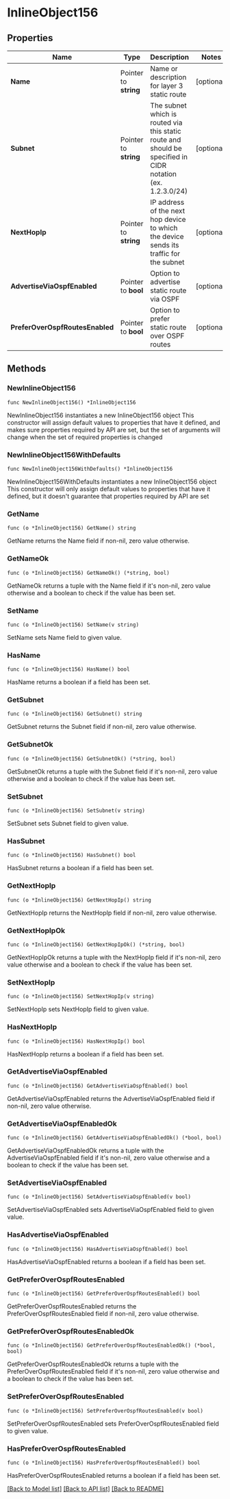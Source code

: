 # InlineObject156

## Properties

Name | Type | Description | Notes
------------ | ------------- | ------------- | -------------
**Name** | Pointer to **string** | Name or description for layer 3 static route | [optional] 
**Subnet** | Pointer to **string** | The subnet which is routed via this static route and should be specified in CIDR notation (ex. 1.2.3.0/24) | [optional] 
**NextHopIp** | Pointer to **string** | IP address of the next hop device to which the device sends its traffic for the subnet | [optional] 
**AdvertiseViaOspfEnabled** | Pointer to **bool** | Option to advertise static route via OSPF | [optional] 
**PreferOverOspfRoutesEnabled** | Pointer to **bool** | Option to prefer static route over OSPF routes | [optional] 

## Methods

### NewInlineObject156

`func NewInlineObject156() *InlineObject156`

NewInlineObject156 instantiates a new InlineObject156 object
This constructor will assign default values to properties that have it defined,
and makes sure properties required by API are set, but the set of arguments
will change when the set of required properties is changed

### NewInlineObject156WithDefaults

`func NewInlineObject156WithDefaults() *InlineObject156`

NewInlineObject156WithDefaults instantiates a new InlineObject156 object
This constructor will only assign default values to properties that have it defined,
but it doesn't guarantee that properties required by API are set

### GetName

`func (o *InlineObject156) GetName() string`

GetName returns the Name field if non-nil, zero value otherwise.

### GetNameOk

`func (o *InlineObject156) GetNameOk() (*string, bool)`

GetNameOk returns a tuple with the Name field if it's non-nil, zero value otherwise
and a boolean to check if the value has been set.

### SetName

`func (o *InlineObject156) SetName(v string)`

SetName sets Name field to given value.

### HasName

`func (o *InlineObject156) HasName() bool`

HasName returns a boolean if a field has been set.

### GetSubnet

`func (o *InlineObject156) GetSubnet() string`

GetSubnet returns the Subnet field if non-nil, zero value otherwise.

### GetSubnetOk

`func (o *InlineObject156) GetSubnetOk() (*string, bool)`

GetSubnetOk returns a tuple with the Subnet field if it's non-nil, zero value otherwise
and a boolean to check if the value has been set.

### SetSubnet

`func (o *InlineObject156) SetSubnet(v string)`

SetSubnet sets Subnet field to given value.

### HasSubnet

`func (o *InlineObject156) HasSubnet() bool`

HasSubnet returns a boolean if a field has been set.

### GetNextHopIp

`func (o *InlineObject156) GetNextHopIp() string`

GetNextHopIp returns the NextHopIp field if non-nil, zero value otherwise.

### GetNextHopIpOk

`func (o *InlineObject156) GetNextHopIpOk() (*string, bool)`

GetNextHopIpOk returns a tuple with the NextHopIp field if it's non-nil, zero value otherwise
and a boolean to check if the value has been set.

### SetNextHopIp

`func (o *InlineObject156) SetNextHopIp(v string)`

SetNextHopIp sets NextHopIp field to given value.

### HasNextHopIp

`func (o *InlineObject156) HasNextHopIp() bool`

HasNextHopIp returns a boolean if a field has been set.

### GetAdvertiseViaOspfEnabled

`func (o *InlineObject156) GetAdvertiseViaOspfEnabled() bool`

GetAdvertiseViaOspfEnabled returns the AdvertiseViaOspfEnabled field if non-nil, zero value otherwise.

### GetAdvertiseViaOspfEnabledOk

`func (o *InlineObject156) GetAdvertiseViaOspfEnabledOk() (*bool, bool)`

GetAdvertiseViaOspfEnabledOk returns a tuple with the AdvertiseViaOspfEnabled field if it's non-nil, zero value otherwise
and a boolean to check if the value has been set.

### SetAdvertiseViaOspfEnabled

`func (o *InlineObject156) SetAdvertiseViaOspfEnabled(v bool)`

SetAdvertiseViaOspfEnabled sets AdvertiseViaOspfEnabled field to given value.

### HasAdvertiseViaOspfEnabled

`func (o *InlineObject156) HasAdvertiseViaOspfEnabled() bool`

HasAdvertiseViaOspfEnabled returns a boolean if a field has been set.

### GetPreferOverOspfRoutesEnabled

`func (o *InlineObject156) GetPreferOverOspfRoutesEnabled() bool`

GetPreferOverOspfRoutesEnabled returns the PreferOverOspfRoutesEnabled field if non-nil, zero value otherwise.

### GetPreferOverOspfRoutesEnabledOk

`func (o *InlineObject156) GetPreferOverOspfRoutesEnabledOk() (*bool, bool)`

GetPreferOverOspfRoutesEnabledOk returns a tuple with the PreferOverOspfRoutesEnabled field if it's non-nil, zero value otherwise
and a boolean to check if the value has been set.

### SetPreferOverOspfRoutesEnabled

`func (o *InlineObject156) SetPreferOverOspfRoutesEnabled(v bool)`

SetPreferOverOspfRoutesEnabled sets PreferOverOspfRoutesEnabled field to given value.

### HasPreferOverOspfRoutesEnabled

`func (o *InlineObject156) HasPreferOverOspfRoutesEnabled() bool`

HasPreferOverOspfRoutesEnabled returns a boolean if a field has been set.


[[Back to Model list]](../README.md#documentation-for-models) [[Back to API list]](../README.md#documentation-for-api-endpoints) [[Back to README]](../README.md)


